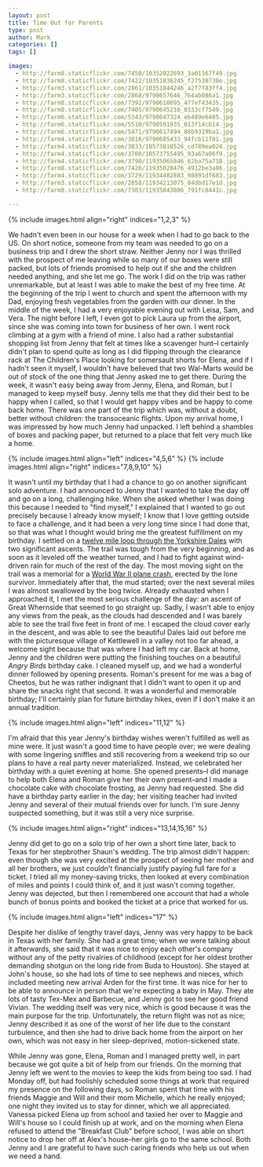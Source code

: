 ```yaml
---
layout: post
title: Time Out for Parents
type: post
author: Mark
categories: []
tags: []

images:
  - http://farm8.staticflickr.com/7450/10352022693_3a01167f49.jpg
  - http://farm8.staticflickr.com/7422/10351836245_f27530730e.jpg
  - http://farm3.staticflickr.com/2861/10351844246_a2f7f83ff4.jpg
  - http://farm3.staticflickr.com/2868/9790657646_764ab086a1.jpg
  - http://farm8.staticflickr.com/7392/9790618095_477ef43435.jpg
  - http://farm8.staticflickr.com/7405/9790645216_0333cf7549.jpg
  - http://farm6.staticflickr.com/5343/9790647324_eb489e6485.jpg
  - http://farm6.staticflickr.com/5510/9790591935_013f14cb14.jpg
  - http://farm6.staticflickr.com/5471/9790617494_88b9319ba1.jpg
  - http://farm4.staticflickr.com/3816/9790685433_94fcb11f01.jpg
  - http://farm4.staticflickr.com/3833/10573810526_cd789ea024.jpg
  - http://farm4.staticflickr.com/3700/10573755495_93a67a06f9.jpg
  - http://farm4.staticflickr.com/3790/11935065846_62ba75a718.jpg
  - http://farm8.staticflickr.com/7426/11935028476_4912be3a86.jpg
  - http://farm4.staticflickr.com/3729/11934482883_98891df683.jpg
  - http://farm3.staticflickr.com/2858/11934213075_84dbd17e1d.jpg
  - http://farm8.staticflickr.com/7303/11935043086_791fc8441c.jpg

---
```


{% include images.html align="right" indices="1,2,3" %}

We hadn't even been in our house for a week when I had to go back to the US.  On short notice, someone from my team was needed to go on a business trip and I drew the short straw.  Neither Jenny nor I was thrilled with the prospect of me leaving while so many of our boxes were still packed, but lots of friends promised to help out if she and the children needed anything, and she let me go.  The work I did on the trip was rather unremarkable, but at least I was able to make the best of my free time.  At the beginning of the trip I went to church and spent the afternoon with my Dad, enjoying fresh vegetables from the garden with our dinner.  In the middle of the week, I had a very enjoyable evening out with Leisa, Sam, and Vera.  The night before I left, I even got to pick Laura up from the airport, since she was coming into town for business of her own.  I went rock climbing at a gym with a friend of mine.  I also had a rather substantial shopping list from Jenny that felt at times like a scavenger hunt&ndash;I certainly didn't plan to spend quite as long as I did flipping through the clearance rack at The Children's Place looking for somersault shorts for Elena, and if I hadn't seen it myself, I wouldn't have believed that two Wal-Marts would be out of stock of the one thing that Jenny asked me to get there.  During the week, it wasn't easy being away from Jenny, Elena, and Roman, but I managed to keep myself busy.  Jenny tells me that they did their best to be happy when I called, so that I would get happy vibes and be happy to come back home.  There was one part of the trip which was, without a doubt, better without children: the transoceanic flights.  Upon my arrival home, I was impressed by how much Jenny had unpacked.  I left behind a shambles of boxes and packing paper, but returned to a place that felt very much like a home.

{% include images.html align="left" indices="4,5,6" %}
{% include images.html align="right" indices="7,8,9,10" %}

It wasn't until my birthday that I had a chance to go on another significant solo adventure.  I had announced to Jenny that I wanted to take the day off and go on a long, challenging hike.  When she asked whether I was doing this because I needed to "find myself," I explained that I wanted to go out precisely because I already know myself; I know that I love getting outside to face a challenge, and it had been a very long time since I had done that, so that was what I thought would bring me the greatest fulfillment on my birthday.  I settled on a [twelve mile loop through the Yorkshire Dales][1] with two significant ascents.  The trail was tough from the very beginning, and as soon as it leveled off the weather turned, and I had to fight against wind-driven rain for much of the rest of the day.  The most moving sight on the trail was a memorial for a [World War II plane crash][2], erected by the lone survivor.  Immediately after that, the mud started; over the next several miles I was almost swallowed by the bog twice.  Already exhausted when I approached it, I met the most serious challenge of the day: an ascent of Great Whernside that seemed to go straight up.  Sadly, I wasn't able to enjoy any views from the peak, as the clouds had descended and I was barely able to see the trail five feet in front of me.  I escaped the cloud cover early in the descent, and was able to see the beautiful Dales laid out before me with the picturesque village of Kettlewell in a valley not too far ahead, a welcome sight because that was where I had left my car.  Back at home, Jenny and the children were putting the finishing touches on a beautiful *Angry Birds* birthday cake.  I cleaned myself up, and we had a wonderful dinner followed by opening presents.  Roman's present for me was a bag of Cheetos, but he was rather indignant that I didn't want to open it up and share the snacks right that second.  It was a wonderful and memorable birthday; I'll certainly plan for future birthday hikes, even if I don't make it an annual tradition.

[1]: http://www.walkingenglishman.com/dales13.htm
[2]: http://www.buckdenpike.co.uk/mainstory.html

{% include images.html align="left" indices="11,12" %}

I'm afraid that this year Jenny's birthday wishes weren't fulfilled as well as mine were.  It just wasn't a good time to have people over; we were dealing with some lingering sniffles and still recovering from a weekend trip so our plans to have a real party never materialized.  Instead, we celebrated her birthday with a quiet evening at home.  She opened presents&ndash;I did manage to help both Elena and Roman give her their own present&ndash;and I made a chocolate cake with chocolate frosting, as Jenny had requested.  She did have a birthday party earlier in the day; her visiting teacher had invited Jenny and several of their mutual friends over for lunch.  I'm sure Jenny suspected something, but it was still a very nice surprise.

{% include images.html align="right" indices="13,14,15,16" %}

Jenny did get to go on a solo trip of her own a short time later, back to Texas for her stepbrother Shaun's wedding.  The trip almost didn't happen: even though she was very excited at the prospect of seeing her mother and all her brothers, we just couldn't financially justify paying full fare for a ticket.  I tried all my money-saving tricks, then looked at every combination of miles and points I could think of, and it just wasn't coming together.  Jenny was dejected, but then I remembered one account that had a whole bunch of bonus points and booked the ticket at a price that worked for us.

{% include images.html align="left" indices="17" %}

Despite her dislike of lengthy travel days, Jenny was very happy to be back in Texas with her family.  She had a great time; when we were talking about it afterwards, she said that it was nice to enjoy each other's company without any of the petty rivalries of childhood (except for her oldest brother demanding shotgun on the long ride from Buda to Houston).  She stayed at John's house, so she had lots of time to see nephews and nieces, which included meeting new arrival Arden for the first time.  It was nice for her to be able to announce in person that we're expecting a baby in May.  They ate lots of tasty Tex-Mex and Barbecue, and Jenny got to see her good friend Vivian.  The wedding itself was very nice, which is good because it was the main purpose for the trip.  Unfortunately, the return flight was not as nice; Jenny described it as one of the worst of her life due to the constant turbulence, and then she had to drive back home from the airport on her own, which was not easy in her sleep-deprived, motion-sickened state.

While Jenny was gone, Elena, Roman and I managed pretty well, in part because we got quite a bit of help from our friends.  On the morning that Jenny left we went to the movies to keep the kids from being too sad.  I had Monday off, but had foolishly scheduled some things at work that required my presence on the following days, so Roman spent that time with his friends Maggie and Will and their mom Michelle, which he really enjoyed; one night they invited us to stay for dinner, which we all appreciated.  Vanessa picked Elena up from school and taxied her over to Maggie and Will's house so I could finish up at work, and on the morning when Elena refused to attend the "Breakfast Club" before school, I was able on short notice to drop her off at Alex's house&ndash;her girls go to the same school.  Both Jenny and I are grateful to have such caring friends who help us out when we need a hand.